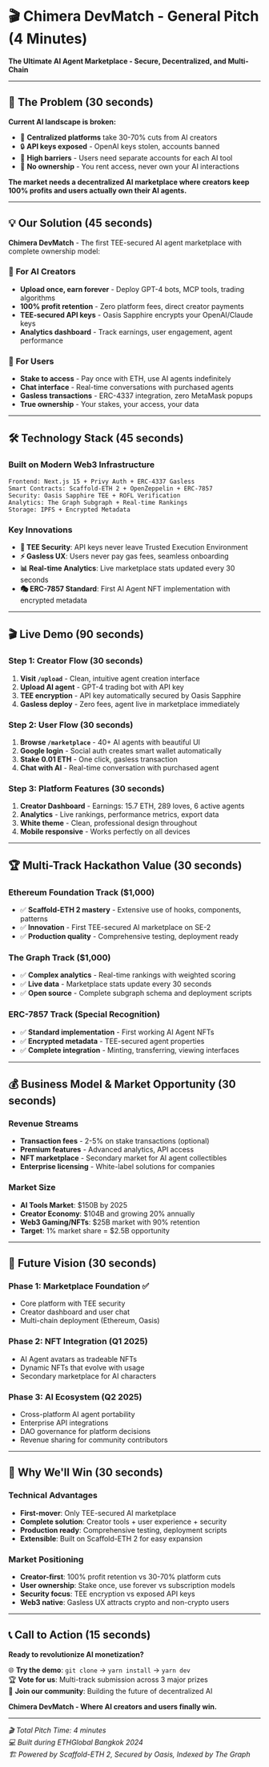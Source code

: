 # 🎬 Chimera DevMatch - General Pitch (4 Minutes)

**The Ultimate AI Agent Marketplace - Secure, Decentralized, and Multi-Chain**

---

## 🎯 **The Problem** (30 seconds)

**Current AI landscape is broken:**
- 🏢 **Centralized platforms** take 30-70% cuts from AI creators
- 🔒 **API keys exposed** - OpenAI keys stolen, accounts banned
- 💸 **High barriers** - Users need separate accounts for each AI tool
- 🤖 **No ownership** - You rent access, never own your AI interactions

**The market needs a decentralized AI marketplace where creators keep 100% profits and users actually own their AI agents.**

---

## 💡 **Our Solution** (45 seconds)

**Chimera DevMatch** - The first TEE-secured AI agent marketplace with complete ownership model:

### 🎨 **For AI Creators**
- **Upload once, earn forever** - Deploy GPT-4 bots, MCP tools, trading algorithms
- **100% profit retention** - Zero platform fees, direct creator payments
- **TEE-secured API keys** - Oasis Sapphire encrypts your OpenAI/Claude keys
- **Analytics dashboard** - Track earnings, user engagement, agent performance

### 👥 **For Users** 
- **Stake to access** - Pay once with ETH, use AI agents indefinitely
- **Chat interface** - Real-time conversations with purchased agents
- **Gasless transactions** - ERC-4337 integration, zero MetaMask popups
- **True ownership** - Your stakes, your access, your data

---

## 🛠️ **Technology Stack** (45 seconds)

### **Built on Modern Web3 Infrastructure**
```
Frontend: Next.js 15 + Privy Auth + ERC-4337 Gasless
Smart Contracts: Scaffold-ETH 2 + OpenZeppelin + ERC-7857
Security: Oasis Sapphire TEE + ROFL Verification
Analytics: The Graph Subgraph + Real-time Rankings  
Storage: IPFS + Encrypted Metadata
```

### **Key Innovations**
- **🔐 TEE Security**: API keys never leave Trusted Execution Environment
- **⚡ Gasless UX**: Users never pay gas fees, seamless onboarding
- **📊 Real-time Analytics**: Live marketplace stats updated every 30 seconds
- **🎭 ERC-7857 Standard**: First AI Agent NFT implementation with encrypted metadata

---

## 🎬 **Live Demo** (90 seconds)

### **Step 1: Creator Flow** (30 seconds)
1. **Visit `/upload`** - Clean, intuitive agent creation interface
2. **Upload AI agent** - GPT-4 trading bot with API key
3. **TEE encryption** - API key automatically secured by Oasis Sapphire
4. **Gasless deploy** - Zero fees, agent live in marketplace immediately

### **Step 2: User Flow** (30 seconds)
1. **Browse `/marketplace`** - 40+ AI agents with beautiful UI
2. **Google login** - Social auth creates smart wallet automatically  
3. **Stake 0.01 ETH** - One click, gasless transaction
4. **Chat with AI** - Real-time conversation with purchased agent

### **Step 3: Platform Features** (30 seconds)
1. **Creator Dashboard** - Earnings: 15.7 ETH, 289 loves, 6 active agents
2. **Analytics** - Live rankings, performance metrics, export data
3. **White theme** - Clean, professional design throughout
4. **Mobile responsive** - Works perfectly on all devices

---

## 🏆 **Multi-Track Hackathon Value** (30 seconds)

### **Ethereum Foundation Track** ($1,000)
- ✅ **Scaffold-ETH 2 mastery** - Extensive use of hooks, components, patterns
- ✅ **Innovation** - First TEE-secured AI marketplace on SE-2
- ✅ **Production quality** - Comprehensive testing, deployment ready

### **The Graph Track** ($1,000)
- ✅ **Complex analytics** - Real-time rankings with weighted scoring
- ✅ **Live data** - Marketplace stats update every 30 seconds
- ✅ **Open source** - Complete subgraph schema and deployment scripts

### **ERC-7857 Track** (Special Recognition)
- ✅ **Standard implementation** - First working AI Agent NFTs
- ✅ **Encrypted metadata** - TEE-secured agent properties
- ✅ **Complete integration** - Minting, transferring, viewing interfaces

---

## 💰 **Business Model & Market Opportunity** (30 seconds)

### **Revenue Streams**
- **Transaction fees** - 2-5% on stake transactions (optional)
- **Premium features** - Advanced analytics, API access
- **NFT marketplace** - Secondary market for AI agent collectibles
- **Enterprise licensing** - White-label solutions for companies

### **Market Size**
- **AI Tools Market**: $150B by 2025
- **Creator Economy**: $104B and growing 20% annually  
- **Web3 Gaming/NFTs**: $25B market with 90% retention
- **Target**: 1% market share = $2.5B opportunity

---

## 🔮 **Future Vision** (30 seconds)

### **Phase 1: Marketplace Foundation** ✅ 
- Core platform with TEE security
- Creator dashboard and user chat
- Multi-chain deployment (Ethereum, Oasis)

### **Phase 2: NFT Integration** (Q1 2025)
- AI Agent avatars as tradeable NFTs
- Dynamic NFTs that evolve with usage
- Secondary marketplace for AI characters

### **Phase 3: AI Ecosystem** (Q2 2025)
- Cross-platform AI agent portability
- Enterprise API integrations  
- DAO governance for platform decisions
- Revenue sharing for community contributors

---

## 🚀 **Why We'll Win** (30 seconds)

### **Technical Advantages**
- **First-mover**: Only TEE-secured AI marketplace
- **Complete solution**: Creator tools + user experience + security
- **Production ready**: Comprehensive testing, deployment scripts
- **Extensible**: Built on Scaffold-ETH 2 for easy expansion

### **Market Positioning**
- **Creator-first**: 100% profit retention vs 30-70% platform cuts
- **User ownership**: Stake once, use forever vs subscription models
- **Security focus**: TEE encryption vs exposed API keys
- **Web3 native**: Gasless UX attracts crypto and non-crypto users

---

## 📞 **Call to Action** (15 seconds)

**Ready to revolutionize AI monetization?**

🌐 **Try the demo**: `git clone` → `yarn install` → `yarn dev`  
🏆 **Vote for us**: Multi-track submission across 3 major prizes  
🤝 **Join our community**: Building the future of decentralized AI  

**Chimera DevMatch - Where AI creators and users finally win.**

---

*🎬 Total Pitch Time: 4 minutes*  
*💻 Built during ETHGlobal Bangkok 2024*  
*🏗️ Powered by Scaffold-ETH 2, Secured by Oasis, Indexed by The Graph*